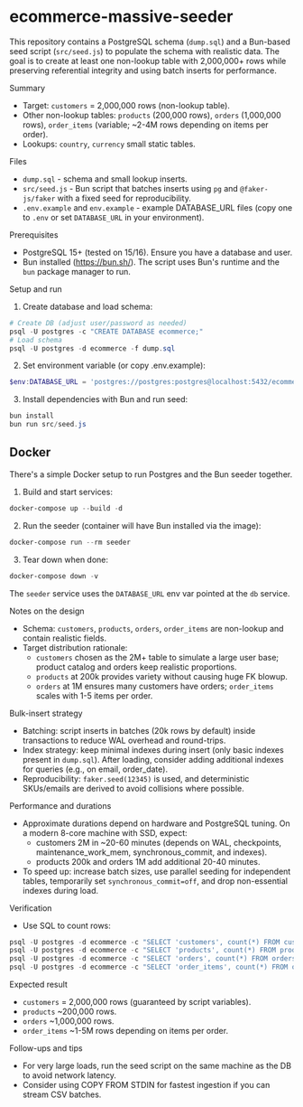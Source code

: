 # ecommerce-massive-seeder

This repository contains a PostgreSQL schema (`dump.sql`) and a Bun-based seed script (`src/seed.js`) to populate the schema with realistic data. The goal is to create at least one non-lookup table with 2,000,000+ rows while preserving referential integrity and using batch inserts for performance.

Summary
- Target: `customers` = 2,000,000 rows (non-lookup table).
- Other non-lookup tables: `products` (200,000 rows), `orders` (1,000,000 rows), `order_items` (variable; ~2-4M rows depending on items per order).
- Lookups: `country`, `currency` small static tables.

Files
- `dump.sql` - schema and small lookup inserts.
- `src/seed.js` - Bun script that batches inserts using `pg` and `@faker-js/faker` with a fixed seed for reproducibility.
- `.env.example` and `env.example` - example DATABASE_URL files (copy one to `.env` or set `DATABASE_URL` in your environment).

Prerequisites
- PostgreSQL 15+ (tested on 15/16). Ensure you have a database and user.
- Bun installed (https://bun.sh/). The script uses Bun's runtime and the `bun` package manager to run.

Setup and run
1. Create database and load schema:

```powershell
# Create DB (adjust user/password as needed)
psql -U postgres -c "CREATE DATABASE ecommerce;"
# Load schema
psql -U postgres -d ecommerce -f dump.sql
```

2. Set environment variable (or copy .env.example):

```powershell
$env:DATABASE_URL = 'postgres://postgres:postgres@localhost:5432/ecommerce'
```

3. Install dependencies with Bun and run seed:

```powershell
bun install
bun run src/seed.js
```

Docker
------

There's a simple Docker setup to run Postgres and the Bun seeder together.

1. Build and start services:

```powershell
docker-compose up --build -d
```

2. Run the seeder (container will have Bun installed via the image):

```powershell
docker-compose run --rm seeder
```

3. Tear down when done:

```powershell
docker-compose down -v
```

The `seeder` service uses the `DATABASE_URL` env var pointed at the `db` service.

Notes on the design
- Schema: `customers`, `products`, `orders`, `order_items` are non-lookup and contain realistic fields.
- Target distribution rationale:
  - `customers` chosen as the 2M+ table to simulate a large user base; product catalog and orders keep realistic proportions.
  - `products` at 200k provides variety without causing huge FK blowup.
  - `orders` at 1M ensures many customers have orders; `order_items` scales with 1-5 items per order.

Bulk-insert strategy
- Batching: script inserts in batches (20k rows by default) inside transactions to reduce WAL overhead and round-trips.
- Index strategy: keep minimal indexes during insert (only basic indexes present in `dump.sql`). After loading, consider adding additional indexes for queries (e.g., on email, order_date).
- Reproducibility: `faker.seed(12345)` is used, and deterministic SKUs/emails are derived to avoid collisions where possible.

Performance and durations
- Approximate durations depend on hardware and PostgreSQL tuning. On a modern 8-core machine with SSD, expect:
  - customers 2M in ~20-60 minutes (depends on WAL, checkpoints, maintenance_work_mem, synchronous_commit, and indexes).
  - products 200k and orders 1M add additional 20-40 minutes.
- To speed up: increase batch sizes, use parallel seeding for independent tables, temporarily set `synchronous_commit=off`, and drop non-essential indexes during load.

Verification
- Use SQL to count rows:

```powershell
psql -U postgres -d ecommerce -c "SELECT 'customers', count(*) FROM customers;"
psql -U postgres -d ecommerce -c "SELECT 'products', count(*) FROM products;"
psql -U postgres -d ecommerce -c "SELECT 'orders', count(*) FROM orders;"
psql -U postgres -d ecommerce -c "SELECT 'order_items', count(*) FROM order_items;"
```

Expected result
- `customers` = 2,000,000 rows (guaranteed by script variables).
- `products` ~200,000 rows.
- `orders` ~1,000,000 rows.
- `order_items` ~1-5M rows depending on items per order.

Follow-ups and tips
- For very large loads, run the seed script on the same machine as the DB to avoid network latency.
- Consider using COPY FROM STDIN for fastest ingestion if you can stream CSV batches.
